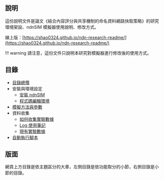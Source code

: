 
## 說明

這份說明文件是論文《結合內容評分與共享機制的命名資料網路快取策略》的研究環境架設、ndnSIM 模擬器使用說明、修改方式。

線上版：[https://shao0324.github.io/ndn-research-readme/](https://shao0324.github.io/ndn-research-readme/)

!!! warning
    請注意，這份文件只說明本研究對模擬器進行修改後的使用方式。

## 目錄

* [目錄總攬](index.html)
* 安裝與環境設定
    * [安裝 ndnSIM](ch1.1.html)
    * [程式碼編輯環境](ch1.2.html)
* [模擬方法與參數](ch2.html)
* 資料收集
    * [如何收集實驗數據](ch3.1.html)
    * [Log 使用筆記](ch3.2.html)
    * [現有實驗數據](ch3.3.html)
* [自動執行腳本](ch4.html)

## 版面

網頁上方目錄是依主題區分的大章，左側目錄是依功能取分的小節，右側目錄是小節的目錄。